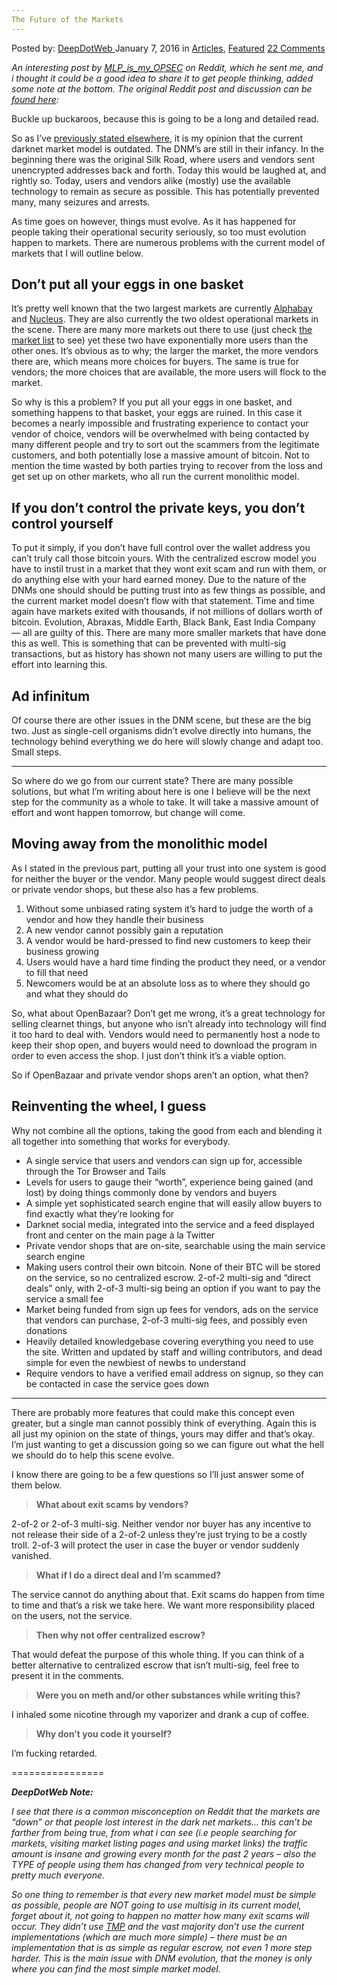 ```yaml
---
The Future of the Markets
---
```

<article class="post-listing post-12873 post type-post status-publish format-standard has-post-thumbnail hentry category-articles category-deepdot-news tag-future tag-markets">
    <div class="post-inner">
    <p class="post-meta">
    <span>Posted by: <a href="https://www.deepdotweb.com/author/admin/" title="">DeepDotWeb </a></span>
    <span>January 7, 2016</span>
    <span>in <a href="https://www.deepdotweb.com/category/articles/" rel="category tag">Articles</a>, <a href="https://www.deepdotweb.com/category/deepdot-news/" rel="category tag">Featured</a></span>
    <span><a href="https://www.deepdotweb.com/2016/01/07/the-future-of-the-markets/#comments">22 Comments</a></span>
    </p>
    <div class="clear"></div>
    <div class="entry">
    <div class="usertext-body may-blank-within md-container ">
    <div class="md">
    <p><em>An interesting post by <a class="author may-blank id-t2_k6a4c" href="https://www.reddit.com/user/MLP_is_my_OPSEC">MLP_is_my_OPSEC</a> on Reddit, which he sent me, and i thought it could be a good idea to share it to get people thinking, added some note at the bottom. The original Reddit post and discussion can be <a href="https://www.reddit.com/r/DarkNetMarkets/comments/3zpprh/the_future_of_the_markets/">found here</a>:</em></p>
    <p>Buckle up buckaroos, because this is going to be a long and detailed read.</p>
    <p>So as I&#8217;ve <a href="https://www.reddit.com/r/DarkNetMarkets/comments/3zebui/so_eic_stole_our_money_huh/cylmkuk">previously stated elsewhere</a>, it is my opinion that the current darknet market model is outdated. The DNM&#8217;s are still in their infancy. In the beginning there was the original Silk Road, where users and vendors sent unencrypted addresses back and forth. Today this would be laughed at, and rightly so. Today, users and vendors alike (mostly) use the available technology to remain as secure as possible. This has potentially prevented many, many seizures and arrests.</p>
    <p>As time goes on however, things must evolve. As it has happened for people taking their operational security seriously, so too must evolution happen to markets. There are numerous problems with the current model of markets that I will outline below.</p>
    <h2>Don&#8217;t put all your eggs in one basket</h2>
    <p>It&#8217;s pretty well known that the two largest markets are currently <a href="http://www.deepdotweb.com/marketplace-directory/listing/alphabay/">Alphabay</a> and <a href="http://www.deepdotweb.com/marketplace-directory/listing/nucleus-market/">Nucleus</a>. They are also currently the two oldest operational markets in the scene. There are many more markets out there to use (just check <a href="https://www.deepdotweb.com/2013/10/28/updated-llist-of-hidden-marketplaces-tor-i2p/">the market list</a> to see) yet these two have exponentially more users than the other ones. It&#8217;s obvious as to why; the larger the market, the more vendors there are, which means more choices for buyers. The same is true for vendors; the more choices that are available, the more users will flock to the market.</p>
    <p>So why is this a problem? If you put all your eggs in one basket, and something happens to that basket, your eggs are ruined. In this case it becomes a nearly impossible and frustrating experience to contact your vendor of choice, vendors will be overwhelmed with being contacted by many different people and try to sort out the scammers from the legitimate customers, and both potentially lose a massive amount of bitcoin. Not to mention the time wasted by both parties trying to recover from the loss and get set up on other markets, who all run the current monolithic model.</p>
    <h2>If you don&#8217;t control the private keys, you don&#8217;t control yourself</h2>
    <p>To put it simply, if you don&#8217;t have full control over the wallet address you can&#8217;t truly call those bitcoin yours. With the centralized escrow model you have to instil trust in a market that they wont exit scam and run with them, or do anything else with your hard earned money. Due to the nature of the DNMs one should should be putting trust into as few things as possible, and the current market model doesn&#8217;t flow with that statement. Time and time again have markets exited with thousands, if not millions of dollars worth of bitcoin. Evolution, Abraxas, Middle Earth, Black Bank, East India Company &#8212; all are guilty of this. There are many more smaller markets that have done this as well. This is something that can be prevented with multi-sig transactions, but as history has shown not many users are willing to put the effort into learning this.</p>
    <h2>Ad infinitum</h2>
    <p>Of course there are other issues in the DNM scene, but these are the big two. Just as single-cell organisms didn&#8217;t evolve directly into humans, the technology behind everything we do here will slowly change and adapt too. Small steps.</p>
    <hr/>
    <p>So where do we go from our current state? There are many possible solutions, but what I&#8217;m writing about here is one I believe will be the next step for the community as a whole to take. It will take a massive amount of effort and wont happen tomorrow, but change will come.</p>
    <h2>Moving away from the monolithic model</h2>
    <p>As I stated in the previous part, putting all your trust into one system is good for neither the buyer or the vendor. Many people would suggest direct deals or private vendor shops, but these also has a few problems.</p>
    <ol>
    <li>Without some unbiased rating system it&#8217;s hard to judge the worth of a vendor and how they handle their business</li>
    <li>A new vendor cannot possibly gain a reputation</li>
    <li>A vendor would be hard-pressed to find new customers to keep their business growing</li>
    <li>Users would have a hard time finding the product they need, or a vendor to fill that need</li>
    <li>Newcomers would be at an absolute loss as to where they should go and what they should do</li>
    </ol>
    <p>So, what about OpenBazaar? Don&#8217;t get me wrong, it&#8217;s a great technology for selling clearnet things, but anyone who isn&#8217;t already into technology will find it too hard to deal with. Vendors would need to permanently host a node to keep their shop open, and buyers would need to download the program in order to even access the shop. I just don&#8217;t think it&#8217;s a viable option.</p>
    <p>So if OpenBazaar and private vendor shops aren&#8217;t an option, what then?</p>
    <h2>Reinventing the wheel, I guess</h2>
    <p>Why not combine all the options, taking the good from each and blending it all together into something that works for everybody.</p>
    <ul>
    <li>A single service that users and vendors can sign up for, accessible through the Tor Browser and Tails</li>
    <li>Levels for users to gauge their &#8220;worth&#8221;, experience being gained (and lost) by doing things commonly done by vendors and buyers</li>
    <li>A simple yet sophisticated search engine that will easily allow buyers to find exactly what they&#8217;re looking for</li>
    <li>Darknet social media, integrated into the service and a feed displayed front and center on the main page à la Twitter</li>
    <li>Private vendor shops that are on-site, searchable using the main service search engine</li>
    <li>Making users control their own bitcoin. None of their BTC will be stored on the service, so no centralized escrow. 2-of-2 multi-sig and &#8220;direct deals&#8221; only, with 2-of-3 multi-sig being an option if you want to pay the service a small fee</li>
    <li>Market being funded from sign up fees for vendors, ads on the service that vendors can purchase, 2-of-3 multi-sig fees, and possibly even donations</li>
    <li>Heavily detailed knowledgebase covering everything you need to use the site. Written and updated by staff and willing contributors, and dead simple for even the newbiest of newbs to understand</li>
    <li>Require vendors to have a verified email address on signup, so they can be contacted in case the service goes down</li>
    </ul>
    <hr/>
    <p>There are probably more features that could make this concept even greater, but a single man cannot possibly think of everything. Again this is all just my opinion on the state of things, yours may differ and that&#8217;s okay. I&#8217;m just wanting to get a discussion going so we can figure out what the hell we should do to help this scene evolve.</p>
    <p>I know there are going to be a few questions so I&#8217;ll just answer some of them below.</p>
    <blockquote><p><strong>What about exit scams by vendors?</strong></p></blockquote>
    <p>2-of-2 or 2-of-3 multi-sig. Neither vendor nor buyer has any incentive to not release their side of a 2-of-2 unless they&#8217;re just trying to be a costly troll. 2-of-3 will protect the user in case the buyer or vendor suddenly vanished.</p>
    <blockquote><p><strong>What if I do a direct deal and I&#8217;m scammed?</strong></p></blockquote>
    <p>The service cannot do anything about that. Exit scams do happen from time to time and that&#8217;s a risk we take here. We want more responsibility placed on the users, not the service.</p>
    <blockquote><p><strong>Then why not offer centralized escrow?</strong></p></blockquote>
    <p>That would defeat the purpose of this whole thing. If you can think of a better alternative to centralized escrow that isn&#8217;t multi-sig, feel free to present it in the comments.</p>
    <blockquote><p><strong>Were you on meth and/or other substances while writing this?</strong></p></blockquote>
    <p>I inhaled some nicotine through my vaporizer and drank a cup of coffee.</p>
    <blockquote><p><strong>Why don&#8217;t you code it yourself?</strong></p></blockquote>
    <p>I&#8217;m fucking retarded.</p>
    <p>================</p>
    <p><em><strong>DeepDotWeb Note:</strong></em></p>
    <div><em>I see that there is a common misconception on Reddit that the markets are &#8220;down&#8221; or that people lost interest in the dark net markets&#8230; this can&#8217;t be farther from being true, from what i can see (i.e people searching for markets, visiting market listing pages and using market links) the traffic amount is insane and growing every month for the past 2 years &#8211; also the TYPE of people using them has changed from very technical people to pretty much everyone.</em></div>
    <p><em>So one thing to remember is that every new market model must be simple as possible, people are NOT going to use multisig in its current model, forget about it, not going to happen no matter how many exit scams will occur. They didn&#8217;t use <a href="https://www.deepdotweb.com/2013/12/30/full-guide-how-to-access-i2p-sites-use-themarketplace-i2p/">TMP</a> and the vast majority don&#8217;t use the current implementations (which are much more simple) &#8211; there must be an implementation that is as simple as regular escrow, not even 1 more step harder. This is the main issue with DNM evolution, that the money is only where you can find the most simple market model.</em></p>
    </div>
    </div>
    </div>
    <span style="display:none"><a href="https://www.deepdotweb.com/tag/future/" rel="tag">future</a> <a href="https://www.deepdotweb.com/tag/markets/" rel="tag">markets</a></span> <span style="display:none" class="updated">2016-01-07</span>
    <div style="display:none" class="vcard author" itemprop="author" itemscope itemtype="http://schema.org/Person"><strong class="fn" itemprop="name"><a href="https://www.deepdotweb.com/author/admin/" title="Posts by DeepDotWeb" rel="author">DeepDotWeb</a></strong></div>
    </div>
</article>

